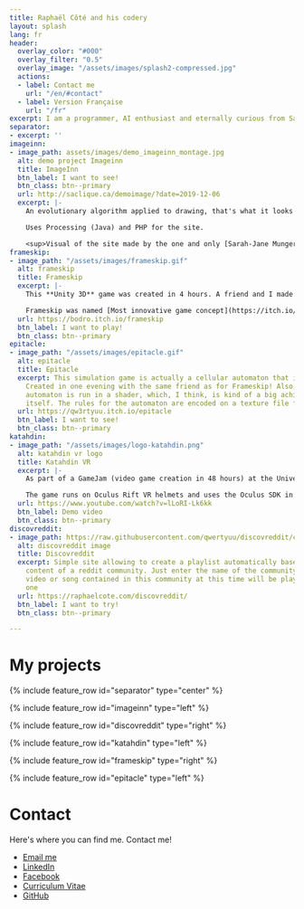 ```yaml
---
title: Raphaël Côté and his codery
layout: splash
lang: fr
header:
  overlay_color: "#000"
  overlay_filter: "0.5"
  overlay_image: "/assets/images/splash2-compressed.jpg"
  actions:
  - label: Contact me
    url: "/en/#contact"
  - label: Version Française
    url: "/fr"
excerpt: I am a programmer, AI enthusiast and eternally curious from Saguenay, Quebec!
separator:
- excerpt: ''
imageinn:
- image_path: assets/images/demo_imageinn_montage.jpg
  alt: demo project Imageinn
  title: ImageInn
  btn_label: I want to see!
  btn_class: btn--primary
  url: http://saclique.ca/demoimage/?date=2019-12-06
  excerpt: |-
    An evolutionary algorithm applied to drawing, that's what it looks like! For several years now, every day, the image of the day from Wikipedia has passed through this program and is put online!

    Uses Processing (Java) and PHP for the site.

    <sup>Visual of the site made by the one and only [Sarah-Jane Munger](http://sarahjanemunger.com/)</sup>
frameskip:
- image_path: "/assets/images/frameskip.gif"
  alt: frameskip
  title: Frameskip
  excerpt: |-
    This **Unity 3D** game was created in 4 hours. A friend and I made it during a games competition on itch.io! The goal of the game is simple, to save ourselves from Gilles the monster.

    Frameskip was named [Most innovative game concept](https://itch.io/jam/icantdraw/results/most-innovative-game-concept) during the competition.
  url: https://bodro.itch.io/frameskip
  btn_label: I want to play!
  btn_class: btn--primary
epitacle:
- image_path: "/assets/images/epitacle.gif"
  alt: epitacle
  title: Epitacle
  excerpt: This simulation game is actually a cellular automaton that is very mesmerizing.
    Created in one evening with the same friend as for Frameskip! Also, the cellular
    automaton is run in a shader, which, I think, is kind of a big achievement in
    itself. The rules for the automaton are encoded on a texture file for the shader.
  url: https://qw3rtyuu.itch.io/epitacle
  btn_label: I want to see!
  btn_class: btn--primary
katahdin:
- image_path: "/assets/images/logo-katahdin.png"
  alt: katahdin vr logo
  title: Katahdin VR
  excerpt: |-
    As part of a GameJam (video game creation in 48 hours) at the Université du Québec à Chicoutimi in October 2018, I had the chance to work on developing a VR game with some members of [Totema Studio](https://totemastudio.com/).

    The game runs on Oculus Rift VR helmets and uses the Oculus SDK in Unity 3D. I made the entirety of the VR adaptation and VR game controls
  url: https://www.youtube.com/watch?v=lLoRI-Lk6kk
  btn_label: Demo video
  btn_class: btn--primary
discovreddit:
- image_path: https://raw.githubusercontent.com/qwertyuu/discovreddit/c6b19113cce6bfe747eb0ef67659d14a80c5d87d/docs/demo.png
  alt: discovreddit image
  title: Discovreddit
  excerpt: Simple site allowing to create a playlist automatically based on on the
    content of a reddit community. Just enter the name of the community and every
    video or song contained in this community at this time will be played. one by
    one
  url: https://raphaelcote.com/discovreddit/
  btn_label: I want to try!
  btn_class: btn--primary

---
```

# My projects

{% include feature_row id="separator" type="center" %}

{% include feature_row id="imageinn" type="left" %}

{% include feature_row id="discovreddit" type="right" %}

{% include feature_row id="katahdin" type="left" %}

{% include feature_row id="frameskip" type="right" %}

{% include feature_row id="epitacle" type="left" %}

# Contact

Here's where you can find me. Contact me!

* <i class="fas fa-fw fa-envelope-square"></i> [Email me](mailto:cotlarrc@gmail.com)
* <i class="fab fa-fw fa-linkedin"></i> [LinkedIn](https://www.linkedin.com/in/raphael-cote-sag)
* <i class="fab fa-fw fa-facebook-square"></i> [Facebook](https://facebook.com/qwertyuu)
* <i class="fas fa-fw fa-file-alt"></i> [Curriculum Vitae](https://docs.google.com/document/d/e/2PACX-1vQYuoGo8YtVy4i_jBryTquavljMrXXd__Km8GelNjjEmwj5d7L3vVkY34-FQwBza6iaxNuFEa9NB5jG/pub)
* <i class="fab fa-fw fa-github"></i> [GitHub](https://github.com/qwertyuu?tab=repositories)